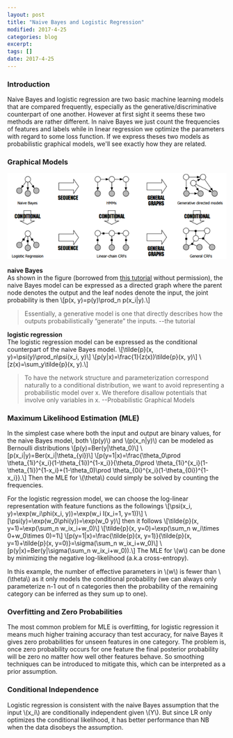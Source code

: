 ```yaml
---
layout: post
title: "Naive Bayes and Logistic Regression"
modified: 2017-4-25
categories: blog
excerpt:
tags: []
date: 2017-4-25
---
```


### Introduction
Naive Bayes and logistic regression are two basic machine learning models that are compared frequently, 
especially as the generative/discriminative counterpart of one another. 
However at first sight it seems these two methods are rather different. 
In naive Bayes we just count the frequencies of features and labels while in linear regression we optimize the parameters with regard to some loss function. 
If we express theses two models as probabilistic graphical models, we'll see exactly how they are related.

### Graphical Models
![disvsgen](https://raw.githubusercontent.com/dontloo/dontloo.github.io/master/images/gen.png)  

**naive Bayes**  
As shown in the figure (borrowed from [this tutorial](http://people.cs.umass.edu/~mccallum/papers/crf-tutorial.pdf) without permission),
the naive Bayes model can be expressed as a directed graph where the parent node denotes the output and the leaf nodes denote the input,
the joint probability is then 
\\[p(x, y)=p(y)\prod_n p(x_i|y).\\]
> Essentially, a generative model is one that directly describes how the outputs probabilistically “generate” the inputs.  --the tutorial

**logistic regression**  
The logistic regression model can be expressed as the conditional counterpart of the naive Bayes model.
\\[\tilde{p}(x, y)=\psi(y)\prod_n\psi(x_i, y)\\]
\\[p(y|x)=\frac{1}{z(x)}\tilde{p}(x, y)\\]
\\[z(x)=\sum_y\tilde{p}(x, y).\\]
>  To have the network structure and parameterization correspond naturally to a conditional distribution, we want to avoid representing a probabilistic model over x. We therefore disallow potentials that involve only variables in x.  --Probabilistic Graphical Models

### Maximum Likelihood Estimation (MLE)
In the simplest case where both the input and output are binary values, for the naive Bayes model, 
both \\(p(y)\\) and \\(p(x_n|y)\\) can be modeled as Bernoulli distributions 
\\[p(y)=Ber(y|\theta_0)\\]
\\[p(x_i|y)=Ber(x_i|\theta_{yi})\\]
\\[p(y=1|x)=\frac{\theta_0\prod \theta_{1i}^{x_i}(1-\theta_{1i})^{1-x_i}}{\theta_0\prod \theta_{1i}^{x_i}(1-\theta_{1i})^{1-x_i}+(1-\theta_0)\prod \theta_{0i}^{x_i}(1-\theta_{0i})^{1-x_i}}.\\]
Then the MLE for \\(\theta\\) could simply be solved by counting the frequencies.

For the logistic regression model, we can choose the log-linear representation with feature functions as the followings
\\[\psi(x_i, y)=\exp(w_i\phi(x_i, y))=\exp(w_i I(x_i=1, y=1))\\]
\\[\psi(y)=\exp(w_0\phi(y))=\exp(w_0 y)\\]
then it follows
\\[\tilde{p}(x, y=1)=\exp(\sum_n w_ix_i+w_0)\\]
\\[\tilde{p}(x, y=0)=\exp(\sum_n w_i\times 0+w_0\times 0)=1\\]
\\[p(y=1|x)=\frac{\tilde{p}(x, y=1)}{\tilde{p}(x, y=1)+\tilde{p}(x, y=0)}=\sigma(\sum_n w_ix_i+w_0)\\]
\\[p(y|x)=Ber(y|\sigma(\sum_n w_ix_i+w_0)).\\]
The MLE for \\(w\\) can be done by minimizing the negative log-likelihood (a.k.a cross-entropy).

In this example, the number of effective parameters in \\(w\\) is fewer than \\(\theta\\) as it only models the conditional probability (we can always only parameterize n-1 out of n categories then the probability of the remaining category can be inferred as they sum up to one). 

### Overfitting and Zero Probabilities
The most common problem for MLE is overfitting, for logistic regression it means much higher training accuracy than test accuracy, for naive Bayes it gives zero probabilities for unseen features in one category. The problem is, once zero probability occurs for one feature the final posterior probability will be zero no matter how well other features behave. So smoothing techniques can be introduced to mitigate this, which can be interpreted as a prior assumption.

### Conditional Independence
Logistic regression is consistent with the naive Bayes assumption that the input \\(x_i\\) are conditionally independent
given \\(Y\\). But since LR only optimizes the conditional likelihood, it has better performance than NB when the data disobeys the assumption.
